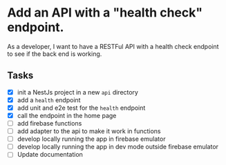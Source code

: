 # Add an API with a "health check" endpoint.

As a developer, I want to have a RESTFul API with a health check endpoint to see if the back end is working.

## Tasks
 - [x] init a NestJs project in a new `api` directory
 - [x] add a `health` endpoint
 - [x] add unit and e2e test for the `health` endpoint
 - [x] call the endpoint in the home page
 - [ ] add firebase functions 
 - [ ] add adapter to the api to make it work in functions
 - [ ] develop locally running the app in firebase emulator
 - [ ] develop locally running the app in dev mode outside firebase emulator
 - [ ] Update documentation
